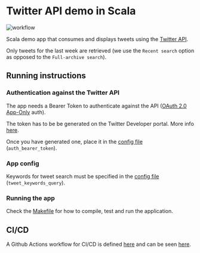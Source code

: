 # Twitter API demo in Scala
![workflow](https://github.com/guidok91/twitter-api-demo/actions/workflows/ci.yml/badge.svg)

Scala demo app that consumes and displays tweets using the [Twitter API](https://developer.twitter.com/en/docs/twitter-api).

Only tweets for the last week are retrieved (we use the `Recent search` option as opposed to the `Full-archive search`).

## Running instructions
### Authentication against the Twitter API
The app needs a Bearer Token to authenticate against the API ([OAuth 2.0 App-Only](https://developer.twitter.com/en/docs/authentication/oauth-2-0/application-only) auth).

The token has to be be generated on the Twitter Developer portal. More info [here](https://developer.twitter.com/en/docs/twitter-api/getting-started/getting-access-to-the-twitter-api).

Once you have generated one, place it in the [config file](conf/application.conf) (`auth_bearer_token`).

### App config
Keywords for tweet search must be specified in the [config file](conf/application.conf) (`tweet_keywords_query`).

### Running the app
Check the [Makefile](Makefile) for how to compile, test and run the application.

## CI/CD
A Github Actions workflow for CI/CD is defined [here](.github/workflows) and can be seen [here](https://github.com/guidok91/twitter-api-demo/actions).
